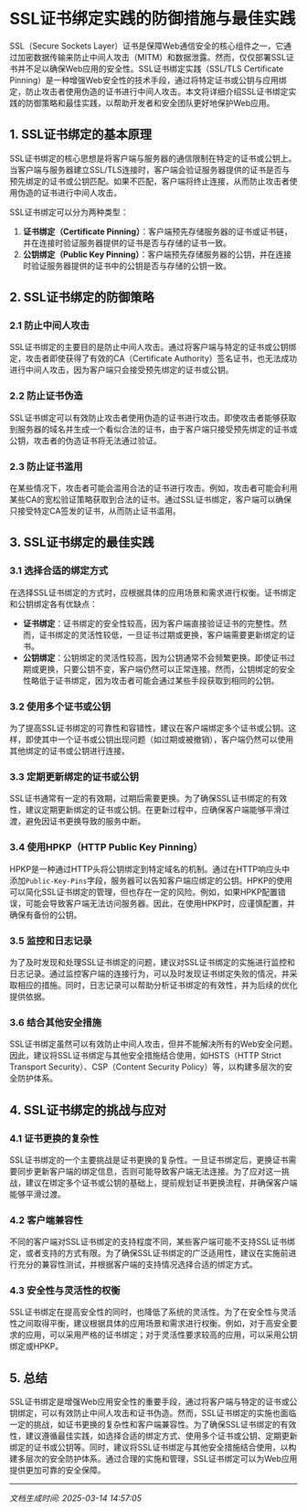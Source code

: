 # SSL证书绑定实践的防御措施与最佳实践

SSL（Secure Sockets Layer）证书是保障Web通信安全的核心组件之一，它通过加密数据传输来防止中间人攻击（MITM）和数据泄露。然而，仅仅部署SSL证书并不足以确保Web应用的安全性。SSL证书绑定实践（SSL/TLS Certificate Pinning）是一种增强Web安全性的技术手段，通过将特定证书或公钥与应用绑定，防止攻击者使用伪造的证书进行中间人攻击。本文将详细介绍SSL证书绑定实践的防御策略和最佳实践，以帮助开发者和安全团队更好地保护Web应用。

## 1. SSL证书绑定的基本原理

SSL证书绑定的核心思想是将客户端与服务器的通信限制在特定的证书或公钥上。当客户端与服务器建立SSL/TLS连接时，客户端会验证服务器提供的证书是否与预先绑定的证书或公钥匹配。如果不匹配，客户端将终止连接，从而防止攻击者使用伪造的证书进行中间人攻击。

SSL证书绑定可以分为两种类型：

1. **证书绑定（Certificate Pinning）**：客户端预先存储服务器的证书或证书链，并在连接时验证服务器提供的证书是否与存储的证书一致。
2. **公钥绑定（Public Key Pinning）**：客户端预先存储服务器的公钥，并在连接时验证服务器提供的证书中的公钥是否与存储的公钥一致。

## 2. SSL证书绑定的防御策略

### 2.1 防止中间人攻击

SSL证书绑定的主要目的是防止中间人攻击。通过将客户端与特定的证书或公钥绑定，攻击者即使获得了有效的CA（Certificate Authority）签名证书，也无法成功进行中间人攻击，因为客户端只会接受预先绑定的证书或公钥。

### 2.2 防止证书伪造

SSL证书绑定可以有效防止攻击者使用伪造的证书进行攻击。即使攻击者能够获取到服务器的域名并生成一个看似合法的证书，由于客户端只接受预先绑定的证书或公钥，攻击者的伪造证书将无法通过验证。

### 2.3 防止证书滥用

在某些情况下，攻击者可能会滥用合法的证书进行攻击。例如，攻击者可能会利用某些CA的宽松验证策略获取到合法的证书。通过SSL证书绑定，客户端可以确保只接受特定CA签发的证书，从而防止证书滥用。

## 3. SSL证书绑定的最佳实践

### 3.1 选择合适的绑定方式

在选择SSL证书绑定的方式时，应根据具体的应用场景和需求进行权衡。证书绑定和公钥绑定各有优缺点：

- **证书绑定**：证书绑定的安全性较高，因为客户端直接验证证书的完整性。然而，证书绑定的灵活性较低，一旦证书过期或更换，客户端需要更新绑定的证书。
- **公钥绑定**：公钥绑定的灵活性较高，因为公钥通常不会频繁更换。即使证书过期或更换，只要公钥不变，客户端仍然可以正常连接。然而，公钥绑定的安全性略低于证书绑定，因为攻击者可能会通过某些手段获取到相同的公钥。

### 3.2 使用多个证书或公钥

为了提高SSL证书绑定的可靠性和容错性，建议在客户端绑定多个证书或公钥。这样，即使其中一个证书或公钥出现问题（如过期或被撤销），客户端仍然可以使用其他绑定的证书或公钥进行连接。

### 3.3 定期更新绑定的证书或公钥

SSL证书通常有一定的有效期，过期后需要更换。为了确保SSL证书绑定的有效性，建议定期更新绑定的证书或公钥。在更新过程中，应确保客户端能够平滑过渡，避免因证书更换导致的服务中断。

### 3.4 使用HPKP（HTTP Public Key Pinning）

HPKP是一种通过HTTP头将公钥绑定到特定域名的机制。通过在HTTP响应头中添加`Public-Key-Pins`字段，服务器可以告知客户端应绑定的公钥。HPKP的使用可以简化SSL证书绑定的管理，但也存在一定的风险。例如，如果HPKP配置错误，可能会导致客户端无法访问服务器。因此，在使用HPKP时，应谨慎配置，并确保有备份的公钥。

### 3.5 监控和日志记录

为了及时发现和处理SSL证书绑定的问题，建议对SSL证书绑定的实施进行监控和日志记录。通过监控客户端的连接行为，可以及时发现证书绑定失败的情况，并采取相应的措施。同时，日志记录可以帮助分析证书绑定的有效性，并为后续的优化提供依据。

### 3.6 结合其他安全措施

SSL证书绑定虽然可以有效防止中间人攻击，但并不能解决所有的Web安全问题。因此，建议将SSL证书绑定与其他安全措施结合使用，如HSTS（HTTP Strict Transport Security）、CSP（Content Security Policy）等，以构建多层次的安全防护体系。

## 4. SSL证书绑定的挑战与应对

### 4.1 证书更换的复杂性

SSL证书绑定的一个主要挑战是证书更换的复杂性。一旦证书绑定后，更换证书需要同步更新客户端的绑定信息，否则可能导致客户端无法连接。为了应对这一挑战，建议在绑定多个证书或公钥的基础上，提前规划证书更换流程，并确保客户端能够平滑过渡。

### 4.2 客户端兼容性

不同的客户端对SSL证书绑定的支持程度不同，某些客户端可能不支持SSL证书绑定，或者支持的方式有限。为了确保SSL证书绑定的广泛适用性，建议在实施前进行充分的兼容性测试，并根据客户端的支持情况选择合适的绑定方式。

### 4.3 安全性与灵活性的权衡

SSL证书绑定在提高安全性的同时，也降低了系统的灵活性。为了在安全性与灵活性之间取得平衡，建议根据具体的应用场景和需求进行权衡。例如，对于高安全要求的应用，可以采用严格的证书绑定；对于灵活性要求较高的应用，可以采用公钥绑定或HPKP。

## 5. 总结

SSL证书绑定是增强Web应用安全性的重要手段，通过将客户端与特定的证书或公钥绑定，可以有效防止中间人攻击和证书伪造。然而，SSL证书绑定的实施也面临一定的挑战，如证书更换的复杂性和客户端兼容性。为了确保SSL证书绑定的有效性，建议遵循最佳实践，如选择合适的绑定方式、使用多个证书或公钥、定期更新绑定的证书或公钥等。同时，建议将SSL证书绑定与其他安全措施结合使用，以构建多层次的安全防护体系。通过合理的实施和管理，SSL证书绑定可以为Web应用提供更加可靠的安全保障。

---

*文档生成时间: 2025-03-14 14:57:05*



